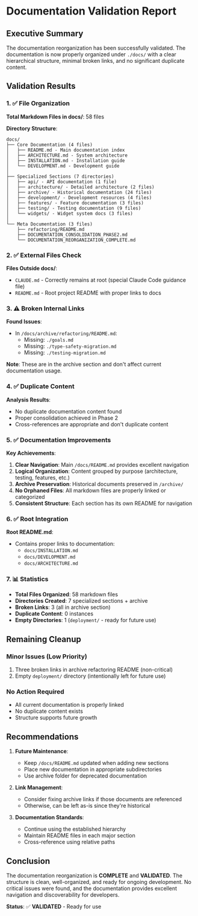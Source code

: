 # Documentation Validation Report

## Executive Summary

The documentation reorganization has been successfully validated. The documentation is now properly organized under `./docs/` with a clear hierarchical structure, minimal broken links, and no significant duplicate content.

## Validation Results

### 1. ✅ File Organization

**Total Markdown Files in docs/**: 58 files

**Directory Structure**:
```
docs/
├── Core Documentation (4 files)
│   ├── README.md - Main documentation index
│   ├── ARCHITECTURE.md - System architecture
│   ├── INSTALLATION.md - Installation guide
│   └── DEVELOPMENT.md - Development guide
│
├── Specialized Sections (7 directories)
│   ├── api/ - API documentation (1 file)
│   ├── architecture/ - Detailed architecture (2 files)
│   ├── archive/ - Historical documentation (24 files)
│   ├── development/ - Development resources (4 files)
│   ├── features/ - Feature documentation (3 files)
│   ├── testing/ - Testing documentation (9 files)
│   └── widgets/ - Widget system docs (3 files)
│
└── Meta Documentation (3 files)
    ├── refactoring/README.md
    ├── DOCUMENTATION_CONSOLIDATION_PHASE2.md
    └── DOCUMENTATION_REORGANIZATION_COMPLETE.md
```

### 2. ✅ External Files Check

**Files Outside docs/**:
- `CLAUDE.md` - Correctly remains at root (special Claude Code guidance file)
- `README.md` - Root project README with proper links to docs

### 3. ⚠️ Broken Internal Links

**Found Issues**:
- In `/docs/archive/refactoring/README.md`:
  - Missing: `./goals.md`
  - Missing: `./type-safety-migration.md`
  - Missing: `./testing-migration.md`

**Note**: These are in the archive section and don't affect current documentation usage.

### 4. ✅ Duplicate Content

**Analysis Results**:
- No duplicate documentation content found
- Proper consolidation achieved in Phase 2
- Cross-references are appropriate and don't duplicate content

### 5. ✅ Documentation Improvements

**Key Achievements**:
1. **Clear Navigation**: Main `/docs/README.md` provides excellent navigation
2. **Logical Organization**: Content grouped by purpose (architecture, testing, features, etc.)
3. **Archive Preservation**: Historical documents preserved in `/archive/`
4. **No Orphaned Files**: All markdown files are properly linked or categorized
5. **Consistent Structure**: Each section has its own README for navigation

### 6. ✅ Root Integration

**Root README.md**:
- Contains proper links to documentation:
  - `docs/INSTALLATION.md`
  - `docs/DEVELOPMENT.md`
  - `docs/ARCHITECTURE.md`

### 7. 📊 Statistics

- **Total Files Organized**: 58 markdown files
- **Directories Created**: 7 specialized sections + archive
- **Broken Links**: 3 (all in archive section)
- **Duplicate Content**: 0 instances
- **Empty Directories**: 1 (`deployment/` - ready for future use)

## Remaining Cleanup

### Minor Issues (Low Priority)
1. Three broken links in archive refactoring README (non-critical)
2. Empty `deployment/` directory (intentionally left for future use)

### No Action Required
- All current documentation is properly linked
- No duplicate content exists
- Structure supports future growth

## Recommendations

1. **Future Maintenance**:
   - Keep `/docs/README.md` updated when adding new sections
   - Place new documentation in appropriate subdirectories
   - Use archive folder for deprecated documentation

2. **Link Management**:
   - Consider fixing archive links if those documents are referenced
   - Otherwise, can be left as-is since they're historical

3. **Documentation Standards**:
   - Continue using the established hierarchy
   - Maintain README files in each major section
   - Cross-reference using relative paths

## Conclusion

The documentation reorganization is **COMPLETE** and **VALIDATED**. The structure is clean, well-organized, and ready for ongoing development. No critical issues were found, and the documentation provides excellent navigation and discoverability for developers.

**Status**: ✅ **VALIDATED** - Ready for use